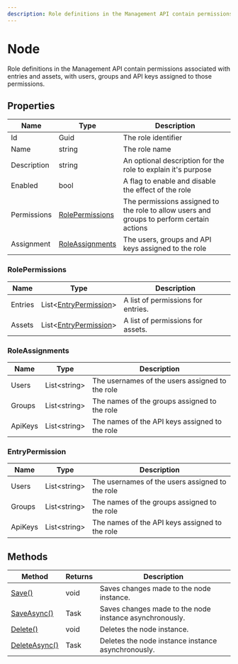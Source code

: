 ```yaml
---
description: Role definitions in the Management API contain permissions associated with entries and assets, with users, groups and API keys assigned to those permissions.
---
```

# Node

Role definitions in the Management API contain permissions associated with entries and assets, with users, groups and API keys assigned to those permissions.

## Properties

| Name        | Type                                | Description                                                                               |
|-------------|-------------------------------------|-------------------------------------------------------------------------------------------|
| Id          | Guid                                | The role identifier                                                                      |
| Name        | string                              | The role name                                                                           |
| Description | string                              | An optional description for the role to explain it's purpose                             |
| Enabled     | bool                                | A flag to enable and disable the effect of the role                                      |
| Permissions | [RolePermissions](#rolepermissions) | The permissions assigned to the role to allow users and groups to perform certain actions |
| Assignment  | [RoleAssignments](#roleassignments) | The users, groups and API keys assigned to the role                                       |

### RolePermissions

| Name    | Type                        | Description                        |
|---------|-----------------------------|------------------------------------|
| Entries | List&lt;[EntryPermission](#entrypermission)&gt; | A list of permissions for entries. |
| Assets  | List&lt;[EntryPermission](#entrypermission)&gt; | A list of permissions for assets.  |

### RoleAssignments

| Name    | Type               | Description                                     |
|---------|--------------------|-------------------------------------------------|
| Users   | List&lt;string&gt; | The usernames of the users assigned to the role |
| Groups  | List&lt;string&gt; | The names of the groups assigned to the role    |
| ApiKeys | List&lt;string&gt; | The names of the API keys assigned to the role  |

### EntryPermission

| Name    | Type               | Description                                     |
|---------|--------------------|-------------------------------------------------|
| Users   | List&lt;string&gt; | The usernames of the users assigned to the role |
| Groups  | List&lt;string&gt; | The names of the groups assigned to the role    |
| ApiKeys | List&lt;string&gt; | The names of the API keys assigned to the role  |

## Methods

| Method                                         | Returns | Description                                             |
|------------------------------------------------|---------|---------------------------------------------------------|
| [Save()](./role-methods.md#save)               | void    | Saves changes made to the node instance.                |
| [SaveAsync()](./role-methods.md#saveasync)     | Task    | Saves changes made to the node instance asynchronously. |
| [Delete()](./role-methods.md#delete)           | void    | Deletes the node instance.                              |
| [DeleteAsync()](./role-methods.md#deleteasync) | Task    | Deletes the node instance instance asynchronously.      |